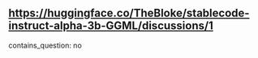 ## https://huggingface.co/TheBloke/stablecode-instruct-alpha-3b-GGML/discussions/1

contains_question: no